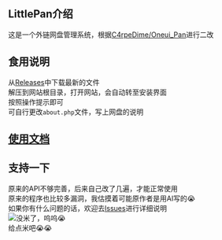 ## LittlePan介绍
这是一个外链网盘管理系统，根据[C4rpeDime/Oneui_Pan](https://github.com/C4rpeDime/Oneui_Pan)进行二改
## 食用说明
从[Releases](https://github.com/FirgtZhong/LittlePan/releases)中下载最新的文件<br>
解压到网站根目录，打开网站，会自动转至安装界面<br>
按照操作提示即可<br>
可自行更改`about.php`文件，写上网盘的说明
## [使用文档](https://littlepan.netlify.app/)
## 支持一下
原来的API不够完善，后来自己改了几遍，才能正常使用<br>
原来的程序也比较多漏洞，我估摸着可能原作者是用AI写的😭<br>
如果你有什么问题的话，欢迎去[Issues](https://github.com/FirgtZhong/LittlePan/issues)进行详细说明<br>
![没米了，呜呜😭](https://firgt.eu.org/images/wechatpay.png)<br>
给点米吧😭😭

